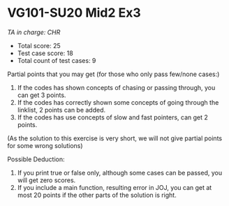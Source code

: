 # VG101-SU20 Mid2 Ex3

*TA in charge: CHR*
- Total score: 25
- Test case score: 18
- Total count of test cases: 9

Partial points that you may get (for those who only pass few/none cases:)
1. If the codes has shown concepts of chasing or passing through, you can get 3 points.
2. If the codes has correctly shown some concepts of going through the linklist, 2 points can be added.
3. If the codes has use concepts of slow and fast pointers, can get 2 points.

(As the solution to this exercise is very short, we will not give partial points for some wrong solutions)

Possible Deduction:
1. If you print true or false only, although some cases can be passed, you will get zero scores.
2. If you include a main function, resulting error in JOJ, you can get at most 20 points if the other parts of the solution is right.